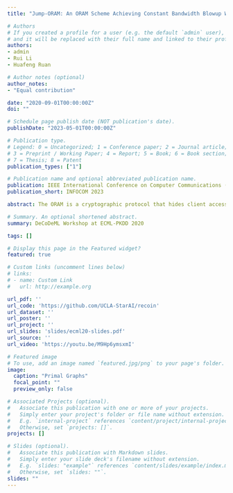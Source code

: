 ```yaml
---
title: "Jump-ORAM: An ORAM Scheme Achieving Constant Bandwidth Blowup Without Server-side Computing Overhead"

# Authors
# If you created a profile for a user (e.g. the default `admin` user), write the username (folder name) here 
# and it will be replaced with their full name and linked to their profile.
authors:
- admin
- Rui Li
- Huafeng Ruan

# Author notes (optional)
author_notes:
- "Equal contribution"

date: "2020-09-01T00:00:00Z"
doi: ""

# Schedule page publish date (NOT publication's date).
publishDate: "2023-05-01T00:00:00Z"

# Publication type.
# Legend: 0 = Uncategorized; 1 = Conference paper; 2 = Journal article;
# 3 = Preprint / Working Paper; 4 = Report; 5 = Book; 6 = Book section;
# 7 = Thesis; 8 = Patent
publication_types: ["1"]

# Publication name and optional abbreviated publication name.
publication: IEEE International Conference on Computer Communications (INFOCOM 2023)
publication_short: INFOCOM 2023

abstract: The ORAM is a cryptographic protocol that hides client access patterns from leaking. Prior works suffer the cost of logarithmic communication blowup or server-side computing overhead. In this paper, we present an ORAM scheme named Jump-ORAM that achieves constant bandwidth blowup without server-side computing overhead. To achieve above goal, we map a request for one block into the corresponding request for a given number of blocks. To implement above mapping, we first propose a data structure named position map to convert the accessed block's logical-ID into its physical-ID, and then design a selection algorithm to map the accessed block's physical-ID to a given number of physical-IDs. To ensure the security of the Jump-ORAM, we periodically and randomly rewrite accessed blocks back to the server without leaking their new assigned physical-IDs. Specifically, we propose a data structure named the data cache to temporarily store accessed blocks. We design a swap algorithm to rewrite accessed blocks back to the server without leaking their new assigned physical-IDs. We proved that our scheme is secure under a statistical model. We compared Jump-ORAM's performance with its counterparts. Experimental results demonstrate the efficiency of Jump-ORAM.

# Summary. An optional shortened abstract.
summary: DeCoDeML Workshop at ECML-PKDD 2020

tags: []

# Display this page in the Featured widget?
featured: true

# Custom links (uncomment lines below)
# links:
# - name: Custom Link
#   url: http://example.org

url_pdf: ''
url_code: 'https://github.com/UCLA-StarAI/recoin'
url_dataset: ''
url_poster: ''
url_project: ''
url_slides: 'slides/ecml20-slides.pdf'
url_source: ''
url_video: 'https://youtu.be/M9Hp6ymsxmI'

# Featured image
# To use, add an image named `featured.jpg/png` to your page's folder. 
image:
  caption: "Primal Graphs"
  focal_point: ""
  preview_only: false

# Associated Projects (optional).
#   Associate this publication with one or more of your projects.
#   Simply enter your project's folder or file name without extension.
#   E.g. `internal-project` references `content/project/internal-project/index.md`.
#   Otherwise, set `projects: []`.
projects: []

# Slides (optional).
#   Associate this publication with Markdown slides.
#   Simply enter your slide deck's filename without extension.
#   E.g. `slides: "example"` references `content/slides/example/index.md`.
#   Otherwise, set `slides: ""`.
slides: ""
---
```


<!-- {{% callout note %}}
Click the *Cite* button above to demo the feature to enable visitors to import publication metadata into their reference management software.
{{% /callout %}}

{{% callout note %}}
Create your slides in Markdown - click the *Slides* button to check out the example.
{{% /callout %}}

Supplementary notes can be added here, including [code, math, and images](https://wowchemy.com/docs/writing-markdown-latex/). -->
